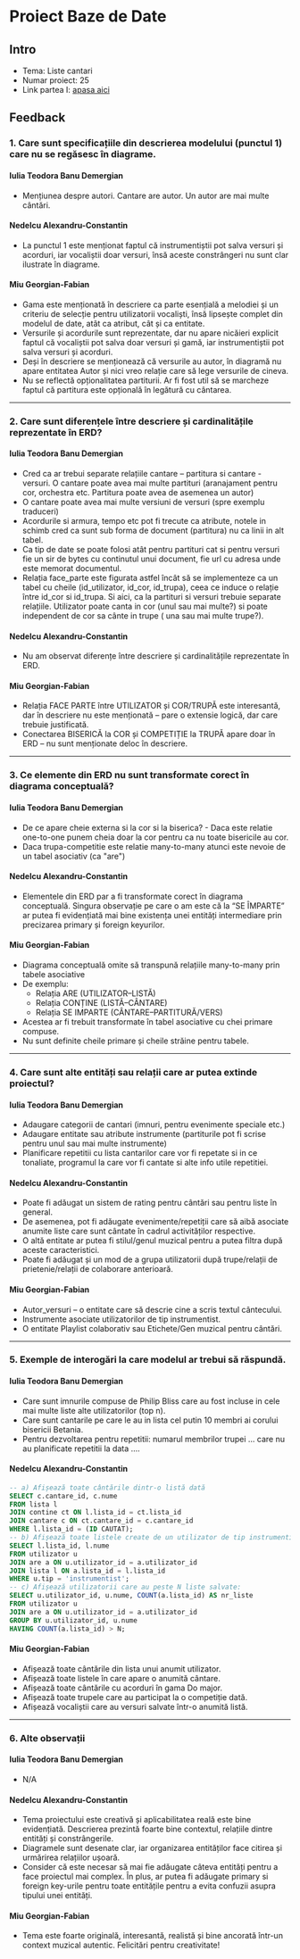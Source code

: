 # Proiect Baze de Date
## Intro
- Tema: Liste cantari
- Numar proiect: 25
- Link partea I: [apasa aici](https://file.notion.so/f/f/fe828575-4b93-4af4-b5c5-87aadc15d6f2/d9204bd1-6946-4696-82f1-b1b1c451a183/141_Irimia_David-proiect.pdf?table=block&id=1c53959e-a721-805c-89c5-fe595c4aa630&spaceId=fe828575-4b93-4af4-b5c5-87aadc15d6f2&expirationTimestamp=1747245600000&signature=nQsbruBI_JFo3hC6UgeFuksoOmM35T4nmxyzSYieTtM&downloadName=141_Irimia_David-proiect.pdf)
## Feedback
### 1. Care sunt specificațiile din descrierea modelului (punctul 1) care nu se regăsesc în diagrame.
#### Iulia Teodora Banu Demergian
- Mențiunea despre autori. Cantare are autor. Un autor are mai multe cântări.
#### Nedelcu Alexandru-Constantin
- La punctul 1 este menționat faptul că instrumentiștii pot salva versuri și acorduri, iar vocaliștii doar versuri, însă aceste constrângeri nu sunt clar ilustrate în diagrame.
#### Miu Georgian-Fabian
- Gama este menționată în descriere ca parte esențială a melodiei și un criteriu de selecție pentru utilizatorii vocaliști, însă lipsește complet din modelul de date, atât ca atribut, cât și ca entitate.
- Versurile și acordurile sunt reprezentate, dar nu apare nicăieri explicit faptul că vocaliștii pot salva doar versuri și gamă, iar instrumentiștii pot salva versuri și acorduri.
- Deși în descriere se menționează că versurile au autor, în diagramă nu apare entitatea Autor și nici vreo relație care să lege versurile de cineva.
- Nu se reflectă opționalitatea partiturii. Ar fi fost util să se marcheze faptul că partitura este opțională în legătură cu cântarea.
---
### 2. Care sunt diferențele între descriere și cardinalitățile reprezentate în ERD?
#### Iulia Teodora Banu Demergian
- Cred ca ar trebui separate relațiile cantare – partitura si cantare - versuri. O cantare poate avea mai multe partituri (aranajament pentru cor, orchestra etc. Partitura poate avea de asemenea un autor)
- O cantare poate avea mai multe versiuni de versuri (spre exemplu traduceri)
- Acordurile si armura, tempo etc pot fi trecute ca atribute, notele in schimb cred ca sunt sub forma de document (partitura) nu ca linii in alt tabel.
- Ca tip de date se poate folosi atât pentru partituri cat si pentru versuri fie un sir de bytes cu continutul unui document, fie url cu adresa unde este memorat documentul.
- Relația face_parte este figurata astfel încât să se implementeze ca un tabel cu cheile (id_utilizator, id_cor, id_trupa), ceea ce induce o relație între id_cor si id_trupa. Si aici, ca la partituri si versuri trebuie separate relațiile. Utilizator poate canta in cor (unul sau mai multe?) si poate independent de cor sa cânte in trupe ( una sau mai multe trupe?).
#### Nedelcu Alexandru-Constantin
- Nu am observat diferențe între descriere și cardinalitățile reprezentate în ERD.
#### Miu Georgian-Fabian
- Relația FACE PARTE între UTILIZATOR și COR/TRUPĂ este interesantă, dar în descriere nu este menționată – pare o extensie logică, dar care trebuie justificată.
- Conectarea BISERICĂ la COR și COMPETIȚIE la TRUPĂ apare doar în ERD – nu sunt menționate deloc în descriere.
---
### 3. Ce elemente din ERD nu sunt transformate corect în diagrama conceptuală?
#### Iulia Teodora Banu Demergian
- De ce apare cheie externa si la cor si la biserica? - Daca este relatie one-to-one punem cheia doar la cor pentru ca nu toate bisericile au cor.
- Daca trupa-competitie este relatie many-to-many atunci este nevoie de un tabel asociativ (ca "are")
#### Nedelcu Alexandru-Constantin
- Elementele din ERD par a fi transformate corect în diagrama conceptuală. Singura observație pe care o am este că la “SE ÎMPARTE” ar putea fi evidențiată mai bine existența unei entități intermediare prin precizarea primary și foreign keyurilor.
#### Miu Georgian-Fabian
- Diagrama conceptuală omite să transpună relațiile many-to-many prin tabele asociative
- De exemplu:
    - Relația ARE (UTILIZATOR–LISTĂ)
    - Relația CONȚINE (LISTĂ–CÂNTARE)
    - Relația SE IMPARTE (CÂNTARE–PARTITURĂ/VERS)
- Acestea ar fi trebuit transformate în tabel asociative cu chei primare compuse.
- Nu sunt definite cheile primare și cheile străine pentru tabele.
---
### 4. Care sunt alte entități sau relații care ar putea extinde proiectul?
#### Iulia Teodora Banu Demergian
- Adaugare categorii de cantari (imnuri, pentru evenimente speciale etc.)
- Adaugare entitate sau atribute instrumente (partiturile pot fi scrise pentru unul sau mai multe instrumente)
- Planificare repetitii cu lista cantarilor care vor fi repetate si in ce tonaliate, programul la care vor fi cantate si alte info utile repetitiei.
#### Nedelcu Alexandru-Constantin
- Poate fi adăugat un sistem de rating pentru cântări sau pentru liste în general.
- De asemenea, pot fi adăugate evenimente/repetiții care să aibă asociate anumite liste care sunt cântate în cadrul activităților respective.
- O altă entitate ar putea fi stilul/genul muzical pentru a putea filtra după aceste caracteristici.
- Poate fi adăugat și un mod de a grupa utilizatorii după trupe/relații de prietenie/relații de colaborare anterioară.
#### Miu Georgian-Fabian
- Autor_versuri – o entitate care să descrie cine a scris textul cântecului.
- Instrumente asociate utilizatorilor de tip instrumentist.
- O entitate Playlist colaborativ sau Etichete/Gen muzical pentru cântări.
---
### 5. Exemple de interogări la care modelul ar trebui să răspundă.
#### Iulia Teodora Banu Demergian
- Care sunt imnurile compuse de Philip Bliss care au fost incluse in cele mai multe liste alte utilizatorilor (top n).
- Care sunt cantarile pe care le au in lista cel putin 10 membri ai corului bisericii Betania.
- Pentru dezvoltarea pentru repetitii: numarul membrilor trupei ... care nu au planificate repetitii la data ....
#### Nedelcu Alexandru-Constantin
```SQL
-- a) Afișează toate cântările dintr-o listă dată
SELECT c.cantare_id, c.nume
FROM lista l
JOIN contine ct ON l.lista_id = ct.lista_id
JOIN cantare c ON ct.cantare_id = c.cantare_id
WHERE l.lista_id = (ID CAUTAT);
-- b) Afișează toate listele create de un utilizator de tip instrumentist:
SELECT l.lista_id, l.nume
FROM utilizator u
JOIN are a ON u.utilizator_id = a.utilizator_id
JOIN lista l ON a.lista_id = l.lista_id
WHERE u.tip = 'instrumentist';
-- c) Afișează utilizatorii care au peste N liste salvate:
SELECT u.utilizator_id, u.nume, COUNT(a.lista_id) AS nr_liste
FROM utilizator u
JOIN are a ON u.utilizator_id = a.utilizator_id
GROUP BY u.utilizator_id, u.nume
HAVING COUNT(a.lista_id) > N;
```
#### Miu Georgian-Fabian
- Afișează toate cântările din lista unui anumit utilizator.
- Afișează toate listele în care apare o anumită cântare.
- Afișează toate cântările cu acorduri în gama Do major.
- Afișează toate trupele care au participat la o competiție dată.
- Afișează vocaliștii care au versuri salvate într-o anumită listă.
---
### 6. Alte observații
#### Iulia Teodora Banu Demergian
- N/A
#### Nedelcu Alexandru-Constantin
- Tema proiectului este creativă și aplicabilitatea reală este bine evidențiată. Descrierea prezintă foarte bine contextul, relațiile dintre entități și constrângerile.
- Diagramele sunt desenate clar, iar organizarea entităților face citirea și urmărirea relațiilor ușoară.
- Consider că este necesar să mai fie adăugate câteva entități pentru a face proiectul mai complex. În plus, ar putea fi adăugate primary si foreign key-urile pentru toate entitățile pentru a evita confuzii asupra tipului unei entități.
#### Miu Georgian-Fabian
- Tema este foarte originală, interesantă, realistă și bine ancorată într-un context muzical autentic. Felicitări pentru creativitate!
